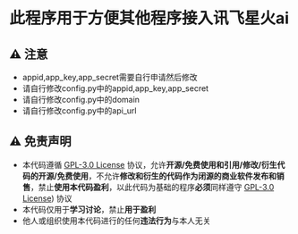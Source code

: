 # 此程序用于方便其他程序接入讯飞星火ai

## :warning: 注意
- appid,app_key,app_secret需要自行申请然后修改
- 请自行修改config.py中的appid,app_key,app_secret
- 请自行修改config.py中的domain
- 请自行修改config.py中的api_url

## :warning: 免责声明
- 本代码遵循 [GPL-3.0 License](https://github.com/SJYssr/SparkAI_reserver/blob/main/LICENSE) 协议，允许**开源/免费使用和引用/修改/衍生代码的开源/免费使用**，不允许**修改和衍生的代码作为闭源的商业软件发布和销售**，禁止**使用本代码盈利**，以此代码为基础的程序**必须**同样遵守 [GPL-3.0 License](https://github.com/SJYssr/SparkAI_reserver/blob/main/LICENSE)) 协议
- 本代码仅用于**学习讨论**，禁止**用于盈利**
- 他人或组织使用本代码进行的任何**违法行为**与本人无关